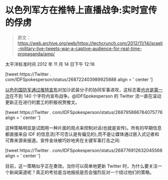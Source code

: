# 以色列军方在推特上直播战争:实时宣传的俘虏

> 原文：<https://web.archive.org/web/https://techcrunch.com/2012/11/14/israeli-military-live-tweets-war-a-captive-audience-for-real-time-propaganda/amp/>

太平洋标准时间 2012 年 11 月 14 日下午 12:16

[tweet https://Twitter . com/IDFSpokesperson/status/268722403989925888 align = ' center ']

[以色列国防军通过推特宣布](https://web.archive.org/web/20230323130613/http://www.fastcompany.com/3003060/israel-announces-gaza-invasion-twitter-marks-first-time-military-campaign-goes-public-tweet)对加沙武装分子的协同军事进攻，这标志着[也许是第一次](https://web.archive.org/web/20230323130613/http://mashable.com/2012/11/14/isreal-gaza-strike-twitter/)在不到 140 个字符内宣布战争。@IDFSpokesperson 的 Twitter 流一直在滚动更新正在进行的罢工的积极祝贺推文。

[tweet https://Twitter . com/IDFSpokesperson/status/268795866784075776 align = ' center ']

这种策略明显是试图用一种片面的观点来控制对话(也就是宣传)。所有的早期信息都直接来自 IDF 的信息流(不可否认是有偏见的),而不是让媒体通过嵌入式记者和可靠来源来报道。宣传金块被巧妙地夹在关键军事打击之间:

[tweet https://Twitter . com/IDFSpokesperson/status/268776912632045568 align = ' center ']

目前，这一策略似乎正在奏效。当你可以简单地更新 Twitter 时，为什么要关注一个新闻渠道呢？真正的考验是当地报纸是否会强烈反对一个绕过他们的策略。

<amp-analytics data-credentials="include" class="i-amphtml-layout-fixed i-amphtml-layout-size-defined" i-amphtml-layout="fixed"></amp-analytics>
